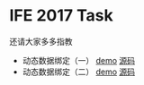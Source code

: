 # IFE 2017 Task
还请大家多多指教

* 动态数据绑定（一） [demo](https://ll929.github.io/baidu-ife-2017/15) [源码](https://github.com/ll929/baidu-ife-2017/tree/gh-pages/15)
* 动态数据绑定（二） [demo](https://ll929.github.io/baidu-ife-2017/20) [源码](https://github.com/ll929/baidu-ife-2017/tree/gh-pages/20)